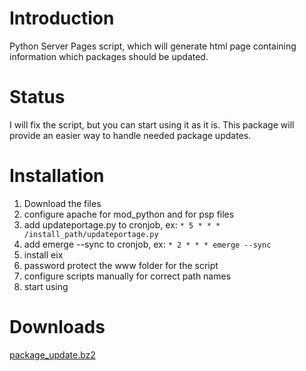 # Introduction #

Python Server Pages script, which will generate html page containing information which packages should be updated.

# Status #
I will fix the script, but you can start using it as it is.
This package will provide an easier way to handle needed package updates.

# Installation #
  1. Download the files
  1. configure apache for mod\_python and for psp files
  1. add updateportage.py to cronjob, ex: `* 5 * * * /install_path/updateportage.py `
  1. add emerge --sync to cronjob, ex: `* 2 * * * emerge --sync `
  1. install eix
  1. password protect the www folder for the script
  1. configure scripts manually for correct path names
  1. start using

# Downloads #
[package\_update.bz2](http://quickanddirty.googlecode.com/files/package_update.bz2)